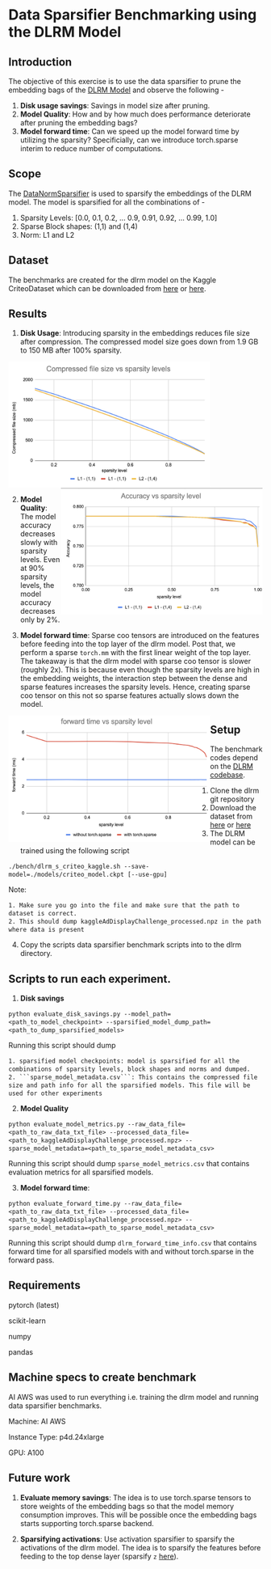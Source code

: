 # Data Sparsifier Benchmarking using the DLRM Model

## Introduction
The objective of this exercise is to use the data sparsifier to prune the embedding bags of the [DLRM Model](https://github.com/facebookresearch/dlrm) and observe the following -

1. **Disk usage savings**: Savings in model size after pruning.
2. **Model Quality**: How and by how much does performance deteriorate after pruning the embedding bags?
3. **Model forward time**: Can we speed up the model forward time by utilizing the sparsity? Specificially, can we introduce torch.sparse interim to reduce number of computations.

## Scope
The [DataNormSparsifier](https://github.com/pytorch/pytorch/blob/master/torch/ao/sparsity/_experimental/data_sparsifier/data_norm_sparsifier.py) is used to sparsify the embeddings of the DLRM model. The model is sparsified for all the combinations of - 
1. Sparsity Levels: [0.0, 0.1, 0.2, ... 0.9, 0.91, 0.92, ... 0.99, 1.0]
2. Sparse Block shapes: (1,1) and (1,4)
3. Norm: L1 and L2

## Dataset
The benchmarks are created for the dlrm model on the Kaggle CriteoDataset which can be downloaded from [here](https://ailab.criteo.com/ressources/) or [here](https://figshare.com/articles/dataset/Kaggle_Display_Advertising_Challenge_dataset/5732310/1).

## Results
1. **Disk Usage**: Introducing sparsity in the embeddings reduces file size after compression. The compressed model size goes down from 1.9 GB to 150 MB after 100% sparsity.

<img src="./images/disk_savings.png" align="center" height="250" width="400" ><img src="./images/accuracy.png" align="right" height="250" width="400" >


2. **Model Quality**: The model accuracy decreases slowly with sparsity levels. Even at 90% sparsity levels, the model accuracy decreases only by 2%.


3. **Model forward time**: Sparse coo tensors are introduced on the features before feeding into the top layer of the dlrm model. Post that, we perform a sparse ```torch.mm``` with the first linear weight of the top layer.
The takeaway is that the dlrm model with sparse coo tensor is slower (roughly 2x). This is because even though the sparsity levels are high in the embedding weights, the interaction step between the dense and sparse features increases the sparsity levels. Hence, creating sparse coo tensor on this not so sparse features actually slows down the model.

<img src="./images/forward_time.png" align="left" height="250" width="400" >


## Setup
The benchmark codes depend on the [DLRM codebase](https://github.com/facebookresearch/dlrm). 
1. Clone the dlrm git repository
2. Download the dataset from [here](https://ailab.criteo.com/ressources/) or [here](https://figshare.com/articles/dataset/Kaggle_Display_Advertising_Challenge_dataset/5732310/1)
3. The DLRM model can be trained using the following script 
```
./bench/dlrm_s_criteo_kaggle.sh --save-model=./models/criteo_model.ckpt [--use-gpu]
```
Note:

    1. Make sure you go into the file and make sure that the path to dataset is correct.
    2. This should dump kaggleAdDisplayChallenge_processed.npz in the path where data is present

4. Copy the scripts data sparsifier benchmark scripts into to the dlrm directory.

## Scripts to run each experiment.
1. **Disk savings**
```
python evaluate_disk_savings.py --model_path=<path_to_model_checkpoint> --sparsified_model_dump_path=<path_to_dump_sparsified_models>
```
Running this script should dump

    1. sparsified model checkpoints: model is sparsified for all the combinations of sparsity levels, block shapes and norms and dumped.
    2. ```sparse_model_metadata.csv```: This contains the compressed file size and path info for all the sparsified models. This file will be used for other experiments

2. **Model Quality**
```
python evaluate_model_metrics.py --raw_data_file=<path_to_raw_data_txt_file> --processed_data_file=<path_to_kaggleAdDisplayChallenge_processed.npz> --sparse_model_metadata=<path_to_sparse_model_metadata_csv>
```
Running this script should dump ```sparse_model_metrics.csv``` that contains evaluation metrics for all sparsified models. 

3. **Model forward time**:
```
python evaluate_forward_time.py --raw_data_file=<path_to_raw_data_txt_file> --processed_data_file=<path_to_kaggleAdDisplayChallenge_processed.npz> --sparse_model_metadata=<path_to_sparse_model_metadata_csv>
```
Running this script should dump ```dlrm_forward_time_info.csv``` that contains forward time for all sparsified models with and without torch.sparse in the forward pass. 

## Requirements
pytorch (latest)

scikit-learn

numpy

pandas 

## Machine specs to create benchmark
AI AWS was used to run everything i.e. training the dlrm model and running data sparsifier benchmarks.

Machine: AI AWS

Instance Type: p4d.24xlarge

GPU: A100


## Future work
1. **Evaluate memory savings**: The idea is to use torch.sparse tensors to store weights of the embedding bags so that the model memory consumption improves. This will be possible once the embedding bags starts supporting torch.sparse backend.

2. **Sparsifying activations**: Use activation sparsifier to sparsify the activations of the dlrm model. The idea is to sparsify the features before feeding to the top dense layer (sparsify ```z``` [here](https://github.com/facebookresearch/dlrm/blob/11afc52120c5baaf0bfe418c610bc5cccb9c5777/dlrm_s_pytorch.py#L595)).